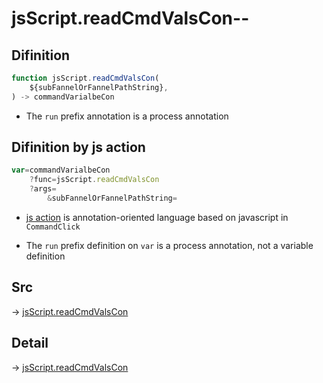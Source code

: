 # jsScript.readCmdValsCon--

## Difinition

```js.js
function jsScript.readCmdValsCon(
	${subFannelOrFannelPathString},
) -> commandVarialbeCon
```

- The `run` prefix annotation is a process annotation


## Difinition by js action

```js.js
var=commandVarialbeCon
	?func=jsScript.readCmdValsCon
	?args=
		&subFannelOrFannelPathString=
```

- [js action](#) is annotation-oriented language based on javascript in `CommandClick`

- The `run` prefix definition on `var` is a process annotation, not a variable definition

## Src

-> [jsScript.readCmdValsCon](https://github.com/puutaro/CommandClick/blob/master/app/src/main/java/com/puutaro/commandclick/fragment_lib/terminal_fragment/js_interface/edit/JsScript.kt#L208)

## Detail

-> [jsScript.readCmdValsCon](https://github.com/puutaro/CommandClick/blob/master/md/developer/js_interface/details/edit/JsScript/readCmdValsCon.md)
